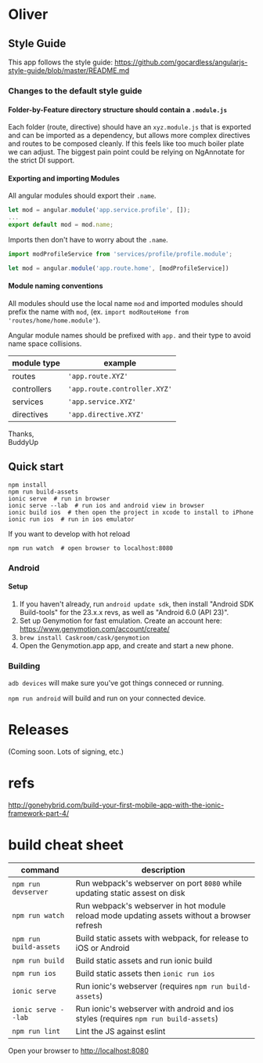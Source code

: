 # Oliver

## Style Guide

This app follows the style guide: https://github.com/gocardless/angularjs-style-guide/blob/master/README.md

### Changes to the default style guide

#### Folder-by-Feature directory structure should contain a `.module.js`
Each folder (route, directive) should have an `xyz.module.js` that is exported and can be imported as a dependency, but allows more complex directives and routes to be composed cleanly. If this feels like too much boiler plate we can adjust. The biggest pain point could be relying on NgAnnotate for the strict DI support.

#### Exporting and importing Modules
All angular modules should export their `.name`.

```js
let mod = angular.module('app.service.profile', []);
...
export default mod = mod.name;
```

Imports then don't have to worry about the `.name`.

```js
import modProfileService from 'services/profile/profile.module';

let mod = angular.module('app.route.home', [modProfileService])
```

#### Module naming conventions 
All modules should use the local name `mod` and imported modules should prefix the name with `mod`, (ex. `import modRouteHome from 'routes/home/home.module'`).

Angular module names should be prefixed with `app.` and their type to avoid name space collisions. 

| module type | example |
| ---- | ---- |
| routes | `'app.route.XYZ'` |
| controllers| `'app.route.controller.XYZ'` |
| services| `'app.service.XYZ'` |
| directives| `'app.directive.XYZ'` |

Thanks,  
BuddyUp

## Quick start
    npm install
    npm run build-assets
    ionic serve  # run in browser
    ionic serve --lab  # run ios and android view in browser
    ionic build ios  # then open the project in xcode to install to iPhone
    ionic run ios  # run in ios emulator

If you want to develop with hot reload

    npm run watch  # open browser to localhost:8080

### Android

#### Setup

1. If you haven't already, run `android update sdk`, then install "Android SDK Build-tools" for the 23.x.x revs, as well as "Android 6.0 (API 23)".
2. Set up Genymotion for fast emulation.  Create an account here: https://www.genymotion.com/account/create/
3. `brew install Caskroom/cask/genymotion`
4. Open the Genymotion.app app, and create and start a new phone.

### Building

`adb devices` will make sure you've got things conneced or running.

`npm run android` will build and run on your connected device.

# Releases

(Coming soon.   Lots of signing, etc.)



# refs

http://gonehybrid.com/build-your-first-mobile-app-with-the-ionic-framework-part-4/


# build cheat sheet

| command | description | 
| ---- | ----- |
| `npm run devserver` | Run webpack's webserver on port `8080` while updating static assest on disk |
| `npm run watch` | Run webpack's webserver in hot module reload mode updating assets without a browser refresh |
| `npm run build-assets` | Build static assets with webpack, for release to iOS or Android |
| `npm run build` | Build static assets and run ionic build |
| `npm run ios` | Build static assets then `ionic run ios`  |
| `ionic serve` | Run ionic's webserver (requires `npm run build-assets`) |
| `ionic serve --lab` | Run ionic's webserver with android and ios styles (requires `npm run build-assets`) |
| `npm run lint` | Lint the JS against eslint |


Open your browser to [http://localhost:8080](http://localhost:8080)
